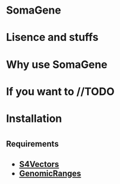 <h1> SomaGene <h1>
  
  Lisence and stuffs
  
 <h1> Why use SomaGene <h1>
  
  If you want to //TODO
  
  <h1> Installation <h1>
  
  <h2> Requirements <h2>
  
  * [S4Vectors](https://bioconductor.org/packages/release/bioc/html/S4Vectors.html)
  * [GenomicRanges](https://bioconductor.org/packages/release/bioc/html/GenomicRanges.html)
  
  

